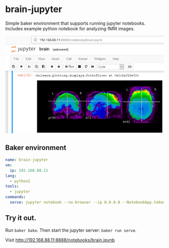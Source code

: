 # brain-jupyter

Simple baker environment that supports running jupyter notebooks. Includes example python notebook for analyzing fMRI images.

![img](resources/brain.png)

## Baker environment

``` yaml
name: brain-jupyter
vm:
  ip: 192.168.88.11
lang:
  - python2
tools:
  - jupyter
commands:
  serve: jupyter notebook --no-browser --ip 0.0.0.0 --NotebookApp.token=''
```

## Try it out.

Run `baker bake`. Then start the jupyter server: `baker run serve`.

Visit http://192.168.88.11:8888/notebooks/brain.ipynb

